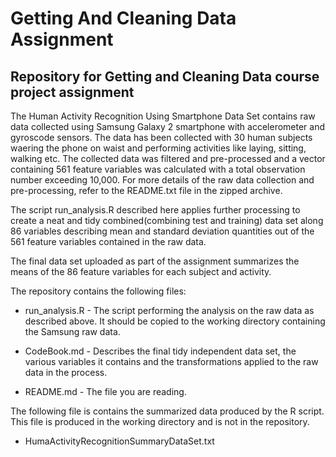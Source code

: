 Getting And Cleaning Data Assignment
====================================

## Repository for Getting and Cleaning Data course project assignment

The Human Activity Recognition Using Smartphone Data Set contains raw data collected using Samsung Galaxy 2 smartphone with accelerometer and gyroscode sensors. The data has been collected with 30 human subjects waering the phone on waist and performing activities like laying, sitting, walking etc. The collected data was filtered and pre-processed and a vector containing 561 feature variables was calculated with a total observation number exceeding 10,000. For more details of the raw data collection and pre-processing, refer to the README.txt file in the zipped archive.

The script run_analysis.R described here applies further processing to create a neat and tidy combined(combining test and training) data set along 86 variables describing mean and standard deviation quantities out of the 561 feature variables contained in the raw data.

The final data set uploaded as part of the assignment summarizes the means of the 86 feature variables for each subject and activity.


The repository contains the following files:

- run_analysis.R - The script performing the analysis on the raw data as described above. It should be copied to the working directory containing the Samsung raw data.

- CodeBook.md - Describes the final tidy independent data set, the various variables it contains and the transformations applied to the raw data in the process.

- README.md - The file you are reading.

The following file is contains the summarized data produced by the R script. This file is produced in the working directory and is not in the repository.

- HumaActivityRecognitionSummaryDataSet.txt

